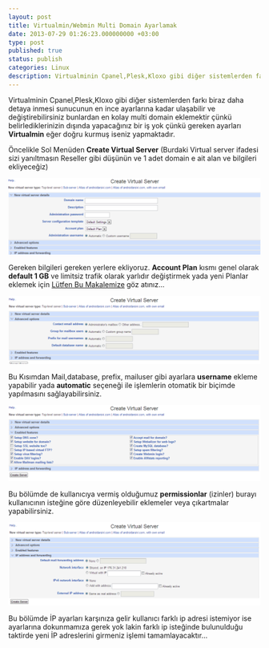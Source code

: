 ```yaml
---
layout: post
title: Virtualmin/Webmin Multi Domain Ayarlamak
date: 2013-07-29 01:26:23.000000000 +03:00
type: post
published: true
status: publish
categories: Linux
description: Virtualminin Cpanel,Plesk,Kloxo gibi diğer sistemlerden farkı biraz daha detaya inmesi sunucunun en ince ayarlarına kadar ulaşabilir ve değiştirebilirsiniz
---
```

Virtualminin Cpanel,Plesk,Kloxo gibi diğer sistemlerden farkı biraz daha detaya inmesi sunucunun en ince ayarlarına kadar ulaşabilir ve değiştirebilirsiniz bunlardan en kolay multi domain eklemektir çünkü belirlediklerinizin dışında yapacağınız bir iş yok çünkü gereken ayarları **Virtualmin** eğer doğru kurmuş iseniz yapmaktadır.

Öncelikle Sol Menüden **Create Virtual Server** (Burdaki Virtual server ifadesi sizi yanıltmasın Reseller gibi düşünün ve 1 adet domain e ait alan ve bilgileri ekliyeceğiz)

![1](/assets/11.png)

Gereken bilgileri gereken yerlere ekliyoruz. **Account Plan** kısmı genel olarak **default 1 GB** ve limitsiz trafik olarak yarlıdır değiştirmek yada yeni Planlar eklemek için [Lütfen Bu Makalemize](http://mertcangokgoz.com/virtualminwebmin-account-planspaket-olusturma.html) göz atınız...

![2](/assets/21.png)

Bu Kısımdan Mail,database, prefix, mailuser gibi ayarlara **username** ekleme yapabilir yada **automatic** seçeneği ile işlemlerin otomatik bir biçimde yapılmasını sağlayabilirsiniz.

![3](/assets/31.png)

Bu bölümde de kullanıcıya vermiş olduğumuz **permissionlar** (izinler) burayı kullanıcının isteğine göre düzenleyebilir eklemeler veya çıkartmalar yapabilirsiniz.

![4](/assets/41.png)

Bu bölümde İP ayarları karşınıza gelir kullanıcı farklı ip adresi istemiyor ise ayarlarına dokunmamıza gerek yok lakin farklı ip isteğinde bulunulduğu taktirde yeni İP adreslerini girmeniz işlemi tamamlayacaktır...
